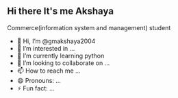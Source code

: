 ## Hi there It's me Akshaya

Commerce(information system and management) student
- 👋 Hi, I’m @gmakshaya2004
- 👀 I’m interested in ...
- 🌱 I’m currently learning  python 
- 💞️ I’m looking to collaborate on ...
- 📫 How to reach me ...
- 😄 Pronouns: ...
- ⚡ Fun fact: ...

<!---
gmakshaya2004/gmakshaya2004 is a ✨ special ✨ repository because its `README.md` (this file) appears on your GitHub profile.
You can click the Preview link to take a look at your changes.
--->
